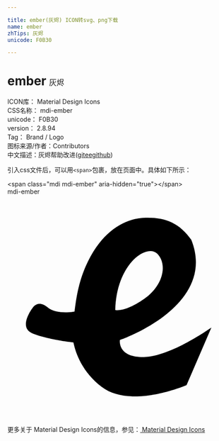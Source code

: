 ```yaml
---

title: ember(灰烬) ICON转svg、png下载
name: ember
zhTips: 灰烬
unicode: F0B30

---
```


# ember  <small style="font-size: 60%;font-weight: 100">灰烬</small>


<div class="detail-page">
<p>
<span>
ICON库：
<span class="badge-secondary badge">Material Design Icons</span> 
</span>
<br/>
<span>
CSS名称：
<span class="badge-secondary badge">mdi-ember</span> 
</span>
<br/>
<span>
unicode：
<span class="badge-secondary badge">F0B30</span> 
</span>
<br/>
<span>
version：
<span class="badge-secondary badge">2.8.94</span> 
</span>
<br/>
<span>Tag：
<span class="badge-light badge">Brand / Logo</span>
</span>
<br/>
<span>图标来源/作者：<span class="badge-light badge">Contributors</span></span> 
<br/>
<span class="zh-detail">中文描述：<span class="badge-primary badge">灰烬</span><span class="help-link"><span>帮助改进</span>(<a href="https://gitee.com/liuwave/icon-helper/edit/master/json/material/ember.json" target="_blank" rel="noopener noreferrer">gitee</a><a href="https://github.com/liuwave/icon-helper/edit/master/json/material/ember.json" target="_blank" rel="noopener noreferrer">github</a></span>)</span><br/>
</p>
</div>
<div class="alert alert-dark">
  <i class="mdi mdi-ember mdi-48px"></i>
  <i class="mdi mdi-ember mdi-36px"></i>
  <i class="mdi mdi-ember mdi-24px"></i>
  <i class="mdi mdi-ember mdi-18px"></i>
</div>
<div>
  <p>引入css文件后，可以用<code>&lt;span&gt;</code>包裹，放在页面中。具体如下所示：    
  </p>
  <div class="alert alert-primary" style="font-size: 14px">
    &lt;span class="mdi mdi-ember" aria-hidden="true"&gt;&lt;/span&gt;
    <copy-btn content='<span class="mdi mdi-ember" aria-hidden="true"></span>'></copy-btn>
  </div>
  <div class="alert alert-secondary">
    <i class="mdi mdi-ember"
    style="font-size: 24px"
    aria-hidden="true"></i> mdi-ember
    <copy-btn content="mdi-ember" btn-title="复制图标名称"></copy-btn>
  </div>
</div>
<div id="svg" class="svg-wrap">
<svg xmlns="http://www.w3.org/2000/svg" viewBox="0 0 24 24"><path d="M22,14.22C22,14.22 17.61,17.35 14.72,17.39C11.84,17.44 12.13,15.56 12.13,15.56C12.13,15.56 22.71,11.94 19.83,4.79C18.53,2.95 17,2.37 14.89,2.42C12.76,2.46 10.17,3.76 8.46,7.6C7.64,9.44 7.41,11.18 7.24,12.5V12.5C7.24,12.5 5.32,12.88 4.32,12.04C3.32,11.2 2.77,12.04 2.77,12.04C2.77,12.04 1.03,14.2 2.75,14.87C4.46,15.54 7.12,15.82 7.12,15.82V15.82C7.36,17 8.08,19 10.17,20.6C13.3,23 19.32,20.4 19.32,20.4M11.63,12.33C11.76,7.36 15,5.18 16.15,6.27C17.27,7.36 16.86,9.7 14.72,11.16C12.59,12.63 11.63,12.33 11.63,12.33Z" /></svg>
</div>
<detail full-name='mdi-ember'></detail>
    
<div><p>更多关于 Material Design Icons的信息，参见：<a target="_blank" href="https://iconhelper.cn/material.html"> Material Design Icons</a>
</p></div>
